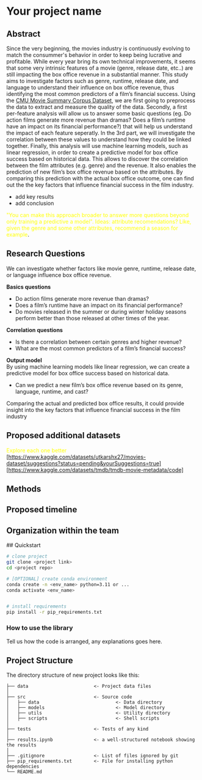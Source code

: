 
# Your project name

## Abstract
Since the very beginning, the movies industry is continuously evolving to match the consummer's behavior in order to keep being lucrative and profitable. While every year bring its own technical improvements, it seems that some very intrinsic features of a movie (genre, release date, etc..) are still impacting the box office revenue in a substantial manner.
This study aims to investigate factors such as genre, runtime, release date, and language to understand their influence on box office revenue, thus identifying the most common predictors of a film’s financial success.
Using the [CMU Movie Summary Corpus Dataset](https://www.cs.cmu.edu/~ark/personas/), we are first going to preprocess the data to extract and measure the quality of the data. Secondly, a first per-feature analysis will allow us to answer some basic questions (eg. Do action films generate more revenue than dramas? Does a film’s runtime have an impact on its financial performance?) that will help us understand the impact of each feature seperatly. In the 3rd part, we will investigate the correlation between these values to understand how they could be linked together. Finally, this analysis will use machine learning models, such as linear regression, in order to create a predictive model for box office success based on historical data. This allows to discover the correlation between the film attributes (e.g. genre) and the revenue. It also enables the prediction of new film’s box office revenue based on the attributes. By comparing this prediction with the actual box office outcome, one can find out the the key factors that influence financial success in the film industry.

- add key results
- add conclusion


<span style="color:yellow">"You can make this approach broader to answer more questions beyond only training a predictive a model". 
Ideas: attribute recomendations? Like, given the genre and some other attributes, recommend a season for example</span>.

## Research Questions

We can investigate whether factors like movie genre, runtime, release date, or language influence box office revenue. 

**Basics questions**
- Do action films generate more revenue than dramas? 
- Does a film’s runtime have an impact on its financial performance? 
- Do movies released in the summer or during winter holiday seasons perform better than those released at other times of the year. 

**Correlation questions**
- Is there a correlation between certain genres and higher revenue? 
- What are the most common predictors of a film’s financial success? 

**Output model** \
By using machine learning models like linear regression, we can create a predictive model for box office success based on historical data. 
- Can we predict a new film’s box office revenue based on its genre, language, runtime, and cast? 


Comparing the actual and predicted box office results, it could provide insight into the key factors that influence financial success in the film industry

## Proposed additional datasets
<span style="color:yellow">Explore each one better</span>
[https://www.kaggle.com/datasets/utkarshx27/movies-dataset/suggestions?status=pending&yourSuggestions=true]
[https://www.kaggle.com/datasets/tmdb/tmdb-movie-metadata/code]


## Methods

## Proposed timeline

## Organization within the team

## Quickstart

```bash
# clone project
git clone <project link>
cd <project repo>

# [OPTIONAL] create conda environment
conda create -n <env_name> python=3.11 or ...
conda activate <env_name>


# install requirements
pip install -r pip_requirements.txt
```



### How to use the library
Tell us how the code is arranged, any explanations goes here.



## Project Structure

The directory structure of new project looks like this:

```
├── data                        <- Project data files
│
├── src                         <- Source code
│   ├── data                            <- Data directory
│   ├── models                          <- Model directory
│   ├── utils                           <- Utility directory
│   ├── scripts                         <- Shell scripts
│
├── tests                       <- Tests of any kind
│
├── results.ipynb               <- a well-structured notebook showing the results
│
├── .gitignore                  <- List of files ignored by git
├── pip_requirements.txt        <- File for installing python dependencies
└── README.md
```

